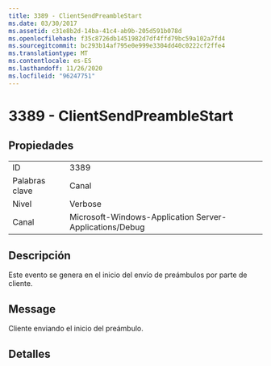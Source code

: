 ```yaml
---
title: 3389 - ClientSendPreambleStart
ms.date: 03/30/2017
ms.assetid: c31e8b2d-14ba-41c4-ab9b-205d591b078d
ms.openlocfilehash: f35c8726db1451982d7df4ffd79bc59a102a7fd4
ms.sourcegitcommit: bc293b14af795e0e999e3304dd40c0222cf2ffe4
ms.translationtype: MT
ms.contentlocale: es-ES
ms.lasthandoff: 11/26/2020
ms.locfileid: "96247751"
---
```

# <a name="3389---clientsendpreamblestart"></a>3389 - ClientSendPreambleStart

## <a name="properties"></a>Propiedades  
  
|||  
|-|-|  
|ID|3389|  
|Palabras clave|Canal|  
|Nivel|Verbose|  
|Canal|Microsoft-Windows-Application Server-Applications/Debug|  
  
## <a name="description"></a>Descripción  

 Este evento se genera en el inicio del envío de preámbulos por parte de cliente.  
  
## <a name="message"></a>Message  

 Cliente enviando el inicio del preámbulo.  
  
## <a name="details"></a>Detalles
